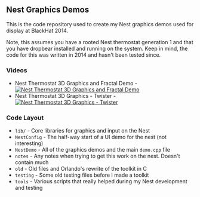 ## Nest Graphics Demos
This is the code repository used to create my Nest graphics demos used for display at BlackHat 2014.

Note, this assumes you have a rooted Nest thermostat generation 1 and that you have dropbear installed and running on the system. Keep in mind, the code for this was written in 2014 and hasn't been tested since.

### Videos

* Nest Thermostat 3D Graphics and Fractal Demo - <br/> [![Nest Thermostat 3D Graphics and Fractal Demo](https://img.youtube.com/vi/UpQynNvkrDI/0.jpg)](https://www.youtube.com/watch?v=UpQynNvkrDI)
* Nest Thermostat 3D Graphics - Twister - <br/> [![Nest Thermostat 3D Graphics - Twister](https://img.youtube.com/vi/uPLLFvKcikk/0.jpg)](https://www.youtube.com/watch?v=uPLLFvKcikk)

### Code Layout

* `lib/` - Core libraries for graphics and input on the Nest
* `NestConfig` - The half-way start of a UI demo for the nest (not interesting)
* `NestDemo` - All of the graphics demos and the main `demo.cpp` file
* `notes` - Any notes when trying to get this work on the nest. Doesn't contain much
* `old` - Old files and Orlando's rewrite of the toolkit in C
* `testing` - Some old testing files before I made a toolkit
* `tools` -  Various scripts that really helped during my Nest development and testing
